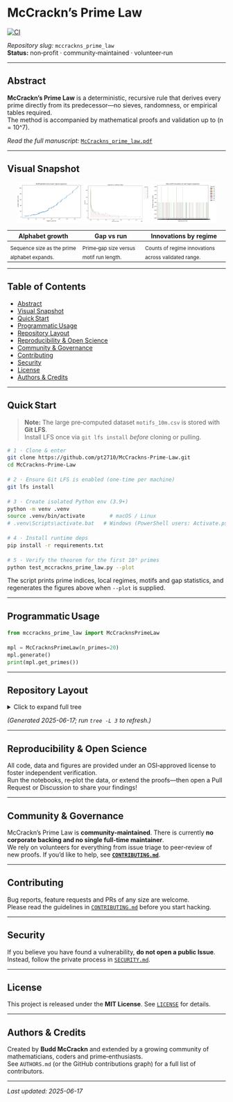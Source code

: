 
# McCrackn’s Prime Law
[![CI](https://github.com/pt2710/McCrackns-Prime-Law/actions/workflows/ci.yml/badge.svg)](https://github.com/pt2710/McCrackns-Prime-Law/actions/workflows/ci.yml)

_Repository slug:_ `mccrackns_prime_law`  
**Status:** non‑profit · community‑maintained · volunteer‑run

---

## Abstract
**McCrackn’s Prime Law** is a deterministic, recursive rule that derives every prime directly from its predecessor—no sieves, randomness, or empirical tables required.  
The method is accompanied by mathematical proofs and validation up to \(n = 10^7\).

*Read the full manuscript:* [`McCrackns_prime_law.pdf`](./McCrackns_prime_law.pdf)

---

## Visual Snapshot

<p align="center">
  <img src="figures_visible/alphabet_growth.png" alt="Alphabet growth" width="30%"/>
  <img src="figures_visible/gap_vs_run.png" alt="Gap vs run" width="30%"/>
  <img src="figures_visible/innovations_by_regime.png" alt="Innovations by regime" width="30%"/>
</p>

| Alphabet growth | Gap vs run | Innovations by regime |
| --------------- | ---------- | --------------------- |
| <sub>Sequence size as the prime alphabet expands.</sub> | <sub>Prime‑gap size versus motif run length.</sub> | <sub>Counts of regime innovations across validated range.</sub> |

---

## Table of Contents
- [Abstract](#abstract)
- [Visual Snapshot](#visual-snapshot)
- [Quick Start](#quick-start)
- [Programmatic Usage](#programmatic-usage)
- [Repository Layout](#repository-layout)
- [Reproducibility & Open Science](#reproducibility--open-science)
- [Community & Governance](#community--governance)
- [Contributing](#contributing)
- [Security](#security)
- [License](#license)
- [Authors & Credits](#authors--credits)

---

## Quick Start

> **Note:** The large pre‑computed dataset `motifs_10m.csv` is stored with **Git LFS**.  
> Install LFS once via `git lfs install` *before* cloning or pulling.

```bash
# 1 · Clone & enter
git clone https://github.com/pt2710/McCrackns-Prime-Law.git
cd McCrackns-Prime-Law

# 2 · Ensure Git LFS is enabled (one‑time per machine)
git lfs install

# 3 · Create isolated Python env (3.9+)
python -m venv .venv
source .venv/bin/activate        # macOS / Linux
# .venv\Scripts\activate.bat   # Windows (PowerShell users: Activate.ps1)

# 4 · Install runtime deps
pip install -r requirements.txt

# 5 · Verify the theorem for the first 10⁵ primes
python test_mccrackns_prime_law.py --plot
```

The script prints prime indices, local regimes, motifs and gap statistics, and regenerates the figures above when `--plot` is supplied.

---

## Programmatic Usage

```python
from mccrackns_prime_law import McCracknsPrimeLaw

mpl = McCracknsPrimeLaw(n_primes=20)
mpl.generate()
print(mpl.get_primes())
```

---

## Repository Layout

<details>
<summary>Click to expand full tree</summary>

```
mccrackns_prime_law/
├── .github/
│   └── workflows/
│       └── ci.yml                 # CI pipeline (pytest + lint)
├── configs/
│   └── default.yaml               # Tunable parameters
├── figures_visible/               # Interactive PNGs & CSVs (LFS pointers)
│   ├── chunks/
│   ├── alphabet_growth.png
│   ├── cumulative_motifs.png
│   ├── gap_boxplot_by_domain.png
│   ├── gap_evolution_domains.png
│   ├── gap_vs_run.png
│   └── innovations_by_regime.png
├── src/
│   ├── __init__.py
│   ├── prime_utils.py             
│   └── your_module.py             
├── tests/
│   └── test_basic.py
├── .gitattributes                 
├── .gitconfig      
├── .gitignore                     
├── CODE_OF_CUNDUCT.md      
├── compute_motifs.py              # Compute motifs     
├── CONTRIBUTING.md                # Contribution guidelines
├── LICENSE                        # MIT License
├── MAINTAINERS.md
├── McCrackns_prime_law.pdf        # Formal manuscript
├── mccrackns_prime_law.py         # Single‑file reference implementation
├── next_prime.py                  # CLI helper
├── numbers_domains.py             # Support module
├── README.md                      # Project overview (this file)
├── requirements.txt               # Runtime dependencies
├── ruleset.json
├── SECURITY.md                    # Responsible‑disclosure policy
├── state.json
└── test_mccrackns_prime_law.py
```
</details>

*(Generated 2025-06-17; run `tree -L 3` to refresh.)*

---

## Reproducibility & Open Science
All code, data and figures are provided under an OSI‑approved license to foster independent verification.  
Run the notebooks, re‑plot the data, or extend the proofs—then open a Pull Request or Discussion to share your findings!

---

## Community & Governance
McCrackn’s Prime Law is **community‑maintained**. There is currently **no corporate backing and no single full‑time maintainer**.  
We rely on volunteers for everything from issue triage to peer‑review of new proofs. If you’d like to help, see **[`CONTRIBUTING.md`](./CONTRIBUTING.md)**.

---

## Contributing
Bug reports, feature requests and PRs of any size are welcome.  
Please read the guidelines in [`CONTRIBUTING.md`](./CONTRIBUTING.md) before you start hacking.

---

## Security
If you believe you have found a vulnerability, **do not open a public Issue**.  
Instead, follow the private process in [`SECURITY.md`](./SECURITY.md).

---

## License
This project is released under the **MIT License**. See [`LICENSE`](./LICENSE) for details.

---

## Authors & Credits
Created by **Budd McCrackn** and extended by a growing community of mathematicians, coders and prime‑enthusiasts.  
See `AUTHORS.md` (or the GitHub contributions graph) for a full list of contributors.

---

_Last updated: 2025-06-17_
